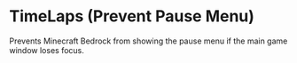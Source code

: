 # TimeLaps (Prevent Pause Menu)
Prevents Minecraft Bedrock from showing the pause menu if the main game window loses focus.